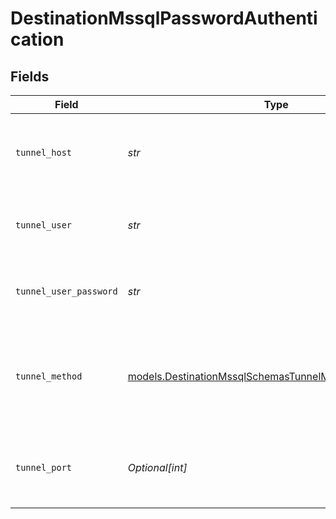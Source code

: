 # DestinationMssqlPasswordAuthentication


## Fields

| Field                                                                                                                  | Type                                                                                                                   | Required                                                                                                               | Description                                                                                                            | Example                                                                                                                |
| ---------------------------------------------------------------------------------------------------------------------- | ---------------------------------------------------------------------------------------------------------------------- | ---------------------------------------------------------------------------------------------------------------------- | ---------------------------------------------------------------------------------------------------------------------- | ---------------------------------------------------------------------------------------------------------------------- |
| `tunnel_host`                                                                                                          | *str*                                                                                                                  | :heavy_check_mark:                                                                                                     | Hostname of the jump server host that allows inbound ssh tunnel.                                                       |                                                                                                                        |
| `tunnel_user`                                                                                                          | *str*                                                                                                                  | :heavy_check_mark:                                                                                                     | OS-level username for logging into the jump server host                                                                |                                                                                                                        |
| `tunnel_user_password`                                                                                                 | *str*                                                                                                                  | :heavy_check_mark:                                                                                                     | OS-level password for logging into the jump server host                                                                |                                                                                                                        |
| `tunnel_method`                                                                                                        | [models.DestinationMssqlSchemasTunnelMethodTunnelMethod](../models/destinationmssqlschemastunnelmethodtunnelmethod.md) | :heavy_check_mark:                                                                                                     | Connect through a jump server tunnel host using username and password authentication                                   |                                                                                                                        |
| `tunnel_port`                                                                                                          | *Optional[int]*                                                                                                        | :heavy_minus_sign:                                                                                                     | Port on the proxy/jump server that accepts inbound ssh connections.                                                    | 22                                                                                                                     |